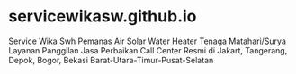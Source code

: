 # servicewikasw.github.io
Service Wika Swh Pemanas Air Solar Water Heater Tenaga Matahari/Surya Layanan Panggilan Jasa Perbaikan Call Center Resmi di Jakart, Tangerang, Depok, Bogor, Bekasi Barat-Utara-Timur-Pusat-Selatan

